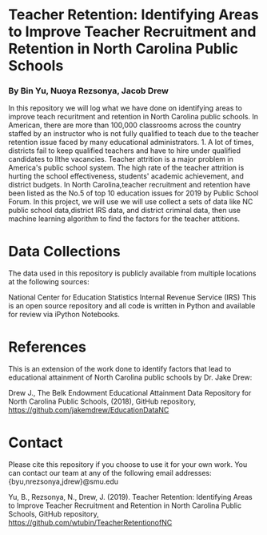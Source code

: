 # Teacher Retention: Identifying Areas to Improve Teacher Recruitment and Retention in North Carolina Public Schools

### By Bin Yu, Nuoya Rezsonya, Jacob Drew

In this repository we will log what we have done on identifying areas to improve teach recuritment and retention in North Carolina public schools. In American, there are more than 100,000 classrooms across the country staffed by an instructor who is not fully qualified to teach due to the teacher retention issue faced by many educational administrators. 1. A lot of times, districts fail to keep qualified teachers and have to hire under qualified candidates to llthe vacancies. Teacher attrition is a major problem in America's public school
system. The high rate of the teacher attrition is hurting the school effectiveness, students' academic achievement, and district budgets. In North Carolina,teacher recruitment and retention have been listed as the No.5 of top 10 education issues for 2019 by Public School Forum. In this project, we will use we will use collect a sets of data like NC public school data,district IRS data, and district criminal data, then use machine learning algorithm to find the factors for the teacher attitions. 


# Data Collections
The data used in this repository is publicly available from multiple locations at the following sources:

National Center for Education Statistics
Internal Revenue Service (IRS)
This is an open source repository and all code is written in Python and available for review via iPython Notebooks.

# References
This is an extension of the work done to identify factors that lead to educational attainment of North Carolina public schools by Dr. Jake Drew:

Drew J., The Belk Endowment Educational Attainment Data Repository for North Carolina Public Schools, (2018), GitHub repository, https://github.com/jakemdrew/EducationDataNC

# Contact
Please cite this repository if you choose to use it for your own work. You can contact our team at any of the following email addresses:
    {byu,nrezsonya,jdrew}@smu.edu

Yu, B., Rezsonya, N., Drew, J. (2019). Teacher Retention: Identifying Areas to Improve Teacher Recruitment and Retention in North Carolina Public Schools, GitHub repository, https://github.com/wtubin/TeacherRetentionofNC
